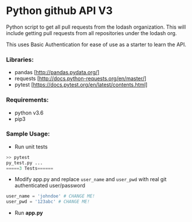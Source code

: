 # Python github API V3

Python script to get all pull requests from the lodash organization.  This will include getting pull requests from all repositories under the lodash org.

This uses Basic Authentication for ease of use as a starter to learn the API.

### Libraries:
- pandas [http://pandas.pydata.org/]
- requests [http://docs.python-requests.org/en/master/]
- pytest [https://docs.pytest.org/en/latest/contents.html]

### Requirements:
- python v3.6
- pip3

### Sample Usage:
- Run unit tests
```python
>> pytest
py_test.py ...
=====3 Tests======
```

- Modify app.py and replace `user_name` and `user_pwd` with real git authenticated user/password
```python
user_name = 'johndoe' # CHANGE ME!
user_pwd = '123abc' # CHANGE ME!
```

- Run **app.py**
